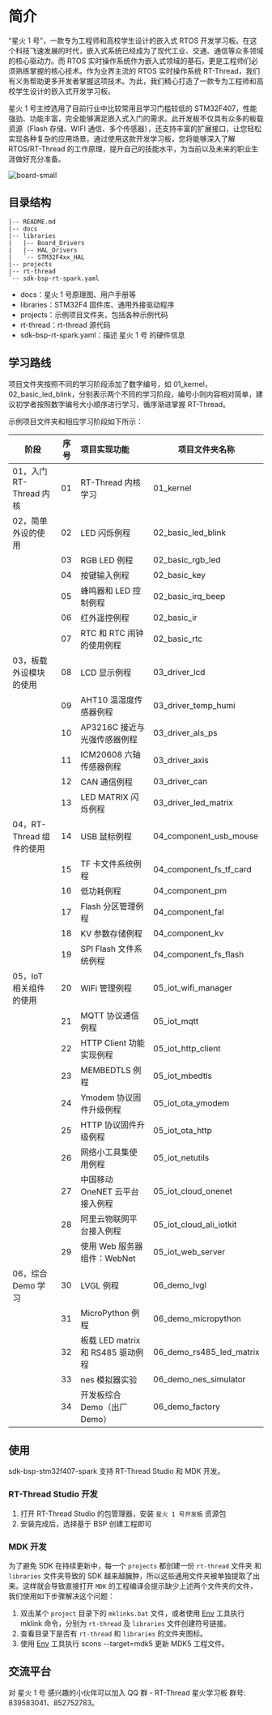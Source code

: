 # 简介

“星火 1 号”，一款专为工程师和高校学生设计的嵌入式 RTOS 开发学习板。在这个科技飞速发展的时代，嵌入式系统已经成为了现代工业、交通、通信等众多领域的核心驱动力。而 RTOS 实时操作系统作为嵌入式领域的基石，更是工程师们必须熟练掌握的核心技术。作为业界主流的 RTOS 实时操作系统 RT-Thread，我们有义务帮助更多开发者掌握这项技术。为此，我们精心打造了一款专为工程师和高校学生设计的嵌入式开发学习板。

星火 1 号主控选用了目前行业中比较常用且学习门槛较低的 STM32F407，性能强劲、功能丰富，完全能够满足嵌入式入门的需求。此开发板不仅具有众多的板载资源（Flash 存储、WIFI 通信、多个传感器），还支持丰富的扩展接口，让您轻松实现各种复杂的应用场景。通过使用这款开发学习板，您将能够深入了解 RTOS/RT-Thread 的工作原理，提升自己的技能水平，为当前以及未来的职业生涯做好充分准备。

![board-small](docs/images/board-small.jpg)

## 目录结构

```
|-- README.md
|-- docs
|-- libraries
|   |-- Board_Drivers
|   |-- HAL_Drivers
|   `-- STM32F4xx_HAL
|-- projects
|-- rt-thread
`-- sdk-bsp-rt-spark.yaml
```

- docs：星火 1 号原理图、用户手册等
- libraries：STM32F4 固件库、通用外接驱动程序
- projects：示例项目文件夹，包括各种示例代码
- rt-thread：rt-thread 源代码
- sdk-bsp-rt-spark.yaml：描述 星火 1 号 的硬件信息

## 学习路线

项目文件夹按照不同的学习阶段添加了数字编号，如 01_kernel，02_basic_led_blink，分别表示两个不同的学习阶段，编号小则内容相对简单，建议初学者按照数字编号大小顺序进行学习，循序渐进掌握 RT-Thread。

示例项目文件夹和相应学习阶段如下所示：


| 阶段                     | 序号 | 项目实现功能                      | 项目文件夹名称           |
| ------------------------ | ---- | :-------------------------------- | ------------------------ |
| 01，入门 RT-Thread 内核  | 01   | RT-Thread 内核学习                | 01_kernel                |
| 02，简单外设的使用       | 02   | LED 闪烁例程                      | 02_basic_led_blink       |
|                          | 03   | RGB LED 例程                      | 02_basic_rgb_led         |
|                          | 04   | 按键输入例程                      | 02_basic_key             |
|                          | 05   | 蜂鸣器和 LED 控制例程             | 02_basic_irq_beep        |
|                          | 06   | 红外遥控例程                      | 02_basic_ir              |
|                          | 07   | RTC 和 RTC 闹钟的使用例程         | 02_basic_rtc             |
| 03，板载外设模块的使用   | 08   | LCD 显示例程                      | 03_driver_lcd            |
|                          | 09   | AHT10 温湿度传感器例程            | 03_driver_temp_humi      |
|                          | 10   | AP3216C 接近与光强传感器例程      | 03_driver_als_ps         |
|                          | 11   | ICM20608 六轴传感器例程           | 03_driver_axis           |
|                          | 12   | CAN 通信例程                      | 03_driver_can            |
|                          | 13   | LED MATRIX 闪烁例程               | 03_driver_led_matrix     |
| 04，RT-Thread 组件的使用 | 14   | USB 鼠标例程                      | 04_component_usb_mouse   |
|                          | 15   | TF 卡文件系统例程                 | 04_component_fs_tf_card  |
|                          | 16   | 低功耗例程                        | 04_component_pm          |
|                          | 17   | Flash 分区管理例程                | 04_component_fal         |
|                          | 18   | KV 参数存储例程                   | 04_component_kv          |
|                          | 19   | SPI Flash 文件系统例程            | 04_component_fs_flash    |
| 05，IoT 相关组件的使用   | 20   | WiFi 管理例程                     | 05_iot_wifi_manager      |
|                          | 21   | MQTT 协议通信例程                 | 05_iot_mqtt              |
|                          | 22   | HTTP Client 功能实现例程          | 05_iot_http_client       |
|                          | 23   | MEMBEDTLS 例程                    | 05_iot_mbedtls           |
|                          | 24   | Ymodem 协议固件升级例程           | 05_iot_ota_ymodem        |
|                          | 25   | HTTP 协议固件升级例程             | 05_iot_ota_http          |
|                          | 26   | 网络小工具集使用例程              | 05_iot_netutils          |
|                          | 27   | 中国移动 OneNET 云平台接入例程    | 05_iot_cloud_onenet      |
|                          | 28   | 阿里云物联网平台接入例程          | 05_iot_cloud_ali_iotkit  |
|                          | 29   | 使用 Web 服务器组件：WebNet       | 05_iot_web_server        |
| 06，综合 Demo 学习       | 30   | LVGL 例程                         | 06_demo_lvgl             |
|                          | 31   | MicroPython 例程                  | 06_demo_micropython      |
|                          | 32   | 板载 LED matrix 和 RS485 驱动例程 | 06_demo_rs485_led_matrix |
|                          | 33   | nes 模拟器实验                    | 06_demo_nes_simulator    |
|                          | 34   | 开发板综合 Demo（出厂 Demo）      | 06_demo_factory          |

## 使用

sdk-bsp-stm32f407-spark 支持 RT-Thread Studio 和 MDK 开发。

### RT-Thread Studio 开发

1. 打开 RT-Thread Studio 的包管理器，安装 ` 星火 1 号开发板 ` 资源包
2. 安装完成后，选择基于 BSP 创建工程即可

### MDK 开发

为了避免 SDK 在持续更新中，每一个 `projects` 都创建一份 `rt-thread` 文件夹 和 `libraries` 文件夹导致的 SDK 越来越臃肿，所以这些通用文件夹被单独提取了出来。这样就会导致直接打开 `MDK` 的工程编译会提示缺少上述两个文件夹的文件，我们使用如下步骤解决这个问题：

1. 双击某个 `project` 目录下的 `mklinks.bat` 文件，或者使用 [Env](https://club.rt-thread.org/ask/question/5699.html) 工具执行 mklink 命令，分别为 `rt-thread` 及 `libraries` 文件创建符号链接。
2. 查看目录下是否有 `rt-thread` 和 `libraries` 的文件夹图标。
3. 使用 [Env](https://club.rt-thread.org/ask/question/5699.html) 工具执行 scons --target=mdk5 更新 MDK5 工程文件。

## 交流平台

对 星火 1 号 感兴趣的小伙伴可以加入 QQ 群 - RT-Thread 星火学习板 群号: 839583041、852752783。

